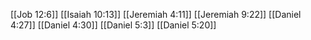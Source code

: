 [[Job 12:6]]
[[Isaiah 10:13]]
[[Jeremiah 4:11]]
[[Jeremiah 9:22]]
[[Daniel 4:27]]
[[Daniel 4:30]]
[[Daniel 5:3]]
[[Daniel 5:20]]
